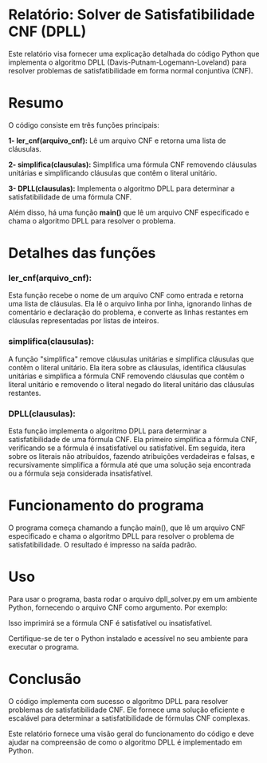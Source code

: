 # Relatório: Solver de Satisfatibilidade CNF (DPLL)
Este relatório visa fornecer uma explicação detalhada do código Python que implementa o algoritmo DPLL (Davis-Putnam-Logemann-Loveland) para resolver problemas de satisfatibilidade em forma normal conjuntiva (CNF).

# Resumo

O código consiste em três funções principais:

**1- ler_cnf(arquivo_cnf):** Lê um arquivo CNF e retorna uma lista de cláusulas.

**2- simplifica(clausulas):** Simplifica uma fórmula CNF removendo cláusulas unitárias e simplificando cláusulas que contêm o literal unitário.

**3- DPLL(clausulas):** Implementa o algoritmo DPLL para determinar a satisfatibilidade de uma fórmula CNF.

Além disso, há uma função **main()** que lê um arquivo CNF especificado e chama o algoritmo DPLL para resolver o problema.

# Detalhes das funções

### ler_cnf(arquivo_cnf):
Esta função recebe o nome de um arquivo CNF como entrada e retorna uma lista de cláusulas. Ela lê o arquivo linha por linha, ignorando linhas de comentário e declaração do problema, e converte as linhas restantes em cláusulas representadas por listas de inteiros.

### simplifica(clausulas):
A função "simplifica" remove cláusulas unitárias e simplifica cláusulas que contêm o literal unitário. Ela itera sobre as cláusulas, identifica cláusulas unitárias e simplifica a fórmula CNF removendo cláusulas que contêm o literal unitário e removendo o literal negado do literal unitário das cláusulas restantes.

### DPLL(clausulas):
Esta função implementa o algoritmo DPLL para determinar a satisfatibilidade de uma fórmula CNF. Ela primeiro simplifica a fórmula CNF, verificando se a fórmula é insatisfatível ou satisfatível. Em seguida, itera sobre os literais não atribuídos, fazendo atribuições verdadeiras e falsas, e recursivamente simplifica a fórmula até que uma solução seja encontrada ou a fórmula seja considerada insatisfatível.

# Funcionamento do programa
O programa começa chamando a função main(), que lê um arquivo CNF especificado e chama o algoritmo DPLL para resolver o problema de satisfatibilidade. O resultado é impresso na saída padrão.

# Uso
Para usar o programa, basta rodar o arquivo dpll_solver.py em um ambiente Python, fornecendo o arquivo CNF como argumento. Por exemplo:

Isso imprimirá se a fórmula CNF é satisfatível ou insatisfatível.

Certifique-se de ter o Python instalado e acessível no seu ambiente para executar o programa.

# Conclusão
O código implementa com sucesso o algoritmo DPLL para resolver problemas de satisfatibilidade CNF. Ele fornece uma solução eficiente e escalável para determinar a satisfatibilidade de fórmulas CNF complexas.

Este relatório fornece uma visão geral do funcionamento do código e deve ajudar na compreensão de como o algoritmo DPLL é implementado em Python.
